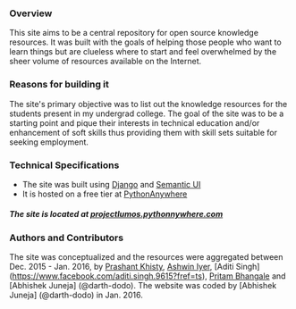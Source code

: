 ### Overview
This site aims to be a central repository for open source knowledge resources. It was built with the goals of helping those people who want to learn things but are clueless where to start and feel overwhelmed by the sheer volume of resources available on the Internet.

### Reasons for building it
The site's primary objective was to list out the knowledge resources for the students present in my undergrad college. The goal of the site was to be a starting point and pique their interests in technical education and/or enhancement of soft skills thus providing them with skill sets suitable for seeking employment. 

### Technical Specifications
* The site was built using [Django](https://github.com/django/django) and [Semantic UI](https://github.com/Semantic-Org/Semantic-UI)
* It is hosted on a free tier at [PythonAnywhere](https://www.pythonanywhere.com/)

##### The site is located at [projectlumos.pythonnywhere.com](projectlumos.pythonnywhere.com)

### Authors and Contributors
The site was conceptualized and the resources were aggregated between Dec. 2015 - Jan. 2016, by [Prashant Khisty](https://www.facebook.com/pvkhisty?fref=ts), [Ashwin Iyer](https://www.facebook.com/shwnyr?fref=ts), [Aditi Singh] (https://www.facebook.com/aditi.singh.9615?fref=ts), [Pritam Bhangale](https://www.facebook.com/pritam.bhangale?fref=ts) and [Abhishek Juneja] (@darth-dodo). 
The website was coded by [Abhishek Juneja] (@darth-dodo) in Jan. 2016.
